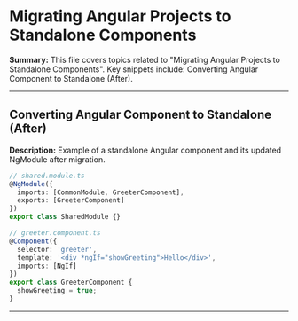 # Migrating Angular Projects to Standalone Components

**Summary:** This file covers topics related to "Migrating Angular Projects to Standalone Components". Key snippets include: Converting Angular Component to Standalone (After).

---

## Converting Angular Component to Standalone (After)

**Description:** Example of a standalone Angular component and its updated NgModule after migration.

```typescript
// shared.module.ts
@NgModule({
  imports: [CommonModule, GreeterComponent],
  exports: [GreeterComponent]
})
export class SharedModule {}
```

```typescript
// greeter.component.ts
@Component({
  selector: 'greeter',
  template: '<div *ngIf="showGreeting">Hello</div>',
  imports: [NgIf]
})
export class GreeterComponent {
  showGreeting = true;
}
```

---